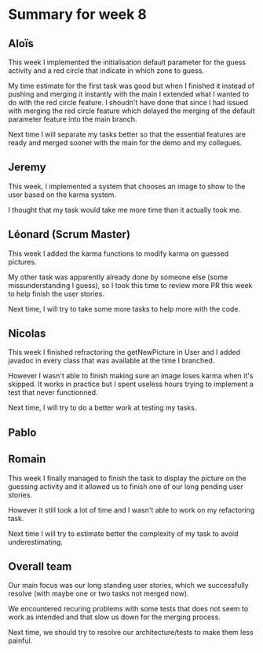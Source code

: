 # Summary for week 8


## Aloïs 

This week I implemented the initialisation default parameter for the guess activity and a red circle that indicate in which zone to guess.

My time estimate for the first task was good but when I finished it instead of pushing and merging it instantly with the main I extended what I wanted to do with the red circle feature. I shoudn't have done that since I had issued with merging the red circle feature which delayed the merging of the default parameter feature into the main branch. 

Next time I will separate my tasks better so that the essential features are ready and merged sooner with the main for the demo and my collegues. 

## Jeremy

This week, I implemented a system that chooses an image to show to the user based on the karma system.

I thought that my task would take me more time than it actually took me.

## Léonard (Scrum Master)

This week I added the karma functions to modify karma on guessed pictures.

My other task was apparently already done by someone else (some missunderstanding I guess), so I took this time to review more PR this week to help finish the user stories.

Next time, I will try to take some more tasks to help more with the code.

## Nicolas

This week I finished refractoring the getNewPicture in User and I added javadoc in every class that was available at the time I branched.

However I wasn't able to finish making sure an image loses karma when it's skipped. It works in practice but I spent useless hours trying to implement a test that never functionned.

Next time, I will try to do a better work at testing my tasks.


## Pablo 


## Romain 

This week I finally managed to finish the task to display the picture on the guessing activity and it allowed us to finish one of our long pending user stories.

However it still took a lot of time and I wasn't able to work on my refactoring task.

Next time I will try to estimate better the complexity of my task to avoid underestimating.

## Overall team

Our main focus was our long standing user stories, which we successfully resolve (with maybe one or two tasks not merged now).

We encountered recuring problems with some tests that does not seem to work as intended and that slow us down for the merging process.

Next time, we should try to resolve our architecture/tests to make them less painful. 
